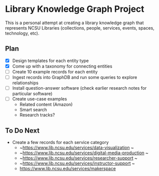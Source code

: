 Library Knowledge Graph Project
===============================

This is a personal attempt at creating a library knowledge graph that represents NCSU Libraries (collections, people, services, events, spaces, technology, etc).

## Plan

- [x] Design templates for each entity type
- [x] Come up with a taxonomy for connecting entities
- [ ] Create 10 example records for each entity
- [ ] Ingest records into GraphDB and run some queries to explore relationships
- [ ] Install question-answer software (check earlier research notes for particular software)
- [ ] Create use-case examples
  - Related content (Amazon)
  - Smart search
  - Research tracks?

## To Do Next

- Create a few records for each service category
  - ~https://www.lib.ncsu.edu/services/data-visualization ~
  - ~https://www.lib.ncsu.edu/services/digital-media-production ~
  - ~https://www.lib.ncsu.edu/services/researcher-support ~
  - ~https://www.lib.ncsu.edu/services/instructor-support ~
  - https://www.lib.ncsu.edu/services/makerspace

